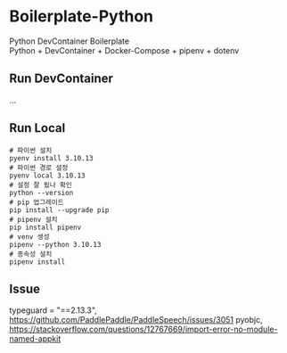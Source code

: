 # Boilerplate-Python
Python DevContainer Boilerplate  
Python + DevContainer + Docker-Compose + pipenv + dotenv

## Run DevContainer
...

## Run Local
```
# 파이썬 설치
pyenv install 3.10.13  
# 파이썬 경로 설정
pyenv local 3.10.13  
# 설정 잘 됬나 확인
python --version
# pip 업그레이드
pip install --upgrade pip
# pipenv 설치
pip install pipenv
# venv 생성
pipenv --python 3.10.13
# 종속성 설치
pipenv install
```

## Issue
typeguard = "==2.13.3", https://github.com/PaddlePaddle/PaddleSpeech/issues/3051
pyobjc, https://stackoverflow.com/questions/12767669/import-error-no-module-named-appkit